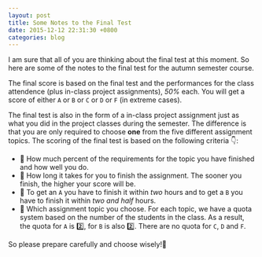 ```yaml
---
layout: post
title: Some Notes to the Final Test
date: 2015-12-12 22:31:30 +0800
categories: blog
---
```


I am sure that all of you are thinking about the final test at this moment. So here are some of the notes to the final test for the autumn semester course. 

The final score is based on the final test and the performances for the class attendence (plus in-class project assignments), *50%* each. You will get a score of either `A` or `B` or `C` or `D` or `F` (in extreme cases).

The final test is also in the form of a in-class project assignment just as what you did in the project classes during the semester. The difference is that you are only required to choose **one** from the five different assignment topics. The scoring of the final test is based on the following criteria :point_down::

* :bell: How much percent of the requirements for the topic you have finished and how well you do.
* :bell: How long it takes for you to finish the assignment. The sooner you finish, the higher your score will be.
* :bell: To get an `A` you have to finish it within *two* hours and to get a `B` you have to finish it within *two and half* hours.
* :bell: Which assignment topic you choose. For each topic, we have a quota system based on the number of the students in the class. As a result, the quota for `A` is :two:, for `B` is also :two:. There are no quota for `C`, `D` and `F`. 

So please prepare carefully and choose wisely!:dart: